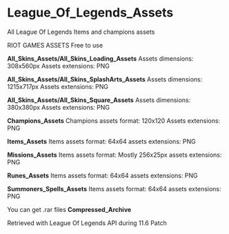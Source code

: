 # League_Of_Legends_Assets
All League Of Legends Items and champions assets

RIOT GAMES ASSETS Free to use

**All_Skins_Assets/All_Skins_Loading_Assets**
Assets dimensions: 308x560px
Assets extensions: PNG

**All_Skins_Assets/All_Skins_SplashArts_Assets**
Assets dimensions: 1215x717px
Assets extensions: PNG

**All_Skins_Assets/All_Skins_Square_Assets**
Assets dimensions: 380x380px
Assets extensions: PNG

**Champions_Assets**
Champions assets format: 120x120
Assets extensions: PNG

**Items_Assets**
Items assets format: 64x64
assets extensions: PNG

**Missions_Assets**
Items assets format: Mostly 256x25px
assets extensions: PNG

**Runes_Assets**
Items assets format: 64x64
assets extensions: PNG

**Summoners_Spells_Assets**
Items assets format: 64x64
assets extensions: PNG

You can get .rar files **Compressed_Archive**

Retrieved with League Of Legends API during 11.6 Patch
